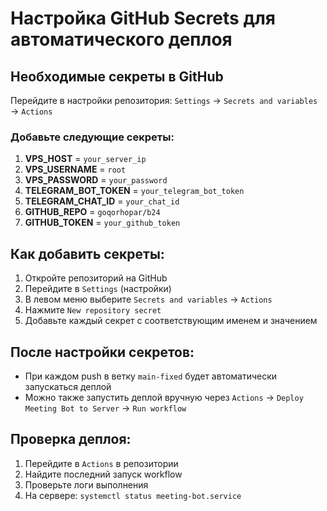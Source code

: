 # Настройка GitHub Secrets для автоматического деплоя

## Необходимые секреты в GitHub

Перейдите в настройки репозитория: `Settings` → `Secrets and variables` → `Actions`

### Добавьте следующие секреты:

1. **VPS_HOST** = `your_server_ip`
2. **VPS_USERNAME** = `root`
3. **VPS_PASSWORD** = `your_password`
4. **TELEGRAM_BOT_TOKEN** = `your_telegram_bot_token`
5. **TELEGRAM_CHAT_ID** = `your_chat_id`
6. **GITHUB_REPO** = `goqorhopar/b24`
7. **GITHUB_TOKEN** = `your_github_token`

## Как добавить секреты:

1. Откройте репозиторий на GitHub
2. Перейдите в `Settings` (настройки)
3. В левом меню выберите `Secrets and variables` → `Actions`
4. Нажмите `New repository secret`
5. Добавьте каждый секрет с соответствующим именем и значением

## После настройки секретов:

- При каждом push в ветку `main-fixed` будет автоматически запускаться деплой
- Можно также запустить деплой вручную через `Actions` → `Deploy Meeting Bot to Server` → `Run workflow`

## Проверка деплоя:

1. Перейдите в `Actions` в репозитории
2. Найдите последний запуск workflow
3. Проверьте логи выполнения
4. На сервере: `systemctl status meeting-bot.service`
